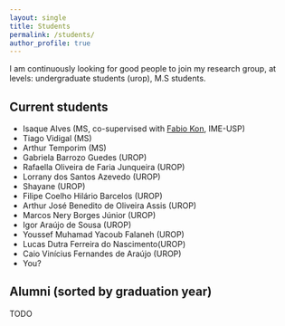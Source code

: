 ```yaml
---
layout: single
title: Students
permalink: /students/
author_profile: true
---
```


I am continuously looking for good people to join my research group, at levels: undergraduate students (urop), M.S students. 

## Current students

- Isaque Alves (MS, co-supervised with [Fabio Kon](https://www.ime.usp.br/~kon/), IME-USP)
- Tiago Vidigal (MS)
- Arthur Temporim (MS)
- Gabriela Barrozo Guedes (UROP)
- Rafaella Oliveira de Faria Junqueira (UROP)
- Lorrany dos Santos Azevedo (UROP)
- Shayane (UROP)
- Filipe Coelho Hilário Barcelos (UROP)
- Arthur José Benedito de Oliveira Assis (UROP)
- Marcos Nery Borges Júnior (UROP)
- Igor Araújo de Sousa (UROP)
- Youssef Muhamad Yacoub Falaneh (UROP)
- Lucas Dutra Ferreira do Nascimento(UROP)
- Caio Vinícius Fernandes de Araújo (UROP)
- You?

## Alumni (sorted by graduation year)

TODO



